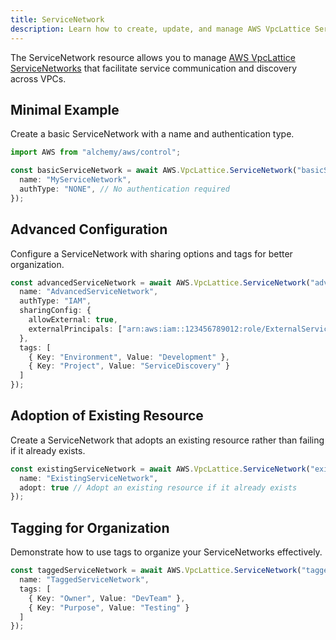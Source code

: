 ```yaml
---
title: ServiceNetwork
description: Learn how to create, update, and manage AWS VpcLattice ServiceNetworks using Alchemy Cloud Control.
---
```



The ServiceNetwork resource allows you to manage [AWS VpcLattice ServiceNetworks](https://docs.aws.amazon.com/vpclattice/latest/userguide/) that facilitate service communication and discovery across VPCs.

## Minimal Example

Create a basic ServiceNetwork with a name and authentication type.

```ts
import AWS from "alchemy/aws/control";

const basicServiceNetwork = await AWS.VpcLattice.ServiceNetwork("basicServiceNetwork", {
  name: "MyServiceNetwork",
  authType: "NONE", // No authentication required
});
```

## Advanced Configuration

Configure a ServiceNetwork with sharing options and tags for better organization.

```ts
const advancedServiceNetwork = await AWS.VpcLattice.ServiceNetwork("advancedServiceNetwork", {
  name: "AdvancedServiceNetwork",
  authType: "IAM",
  sharingConfig: {
    allowExternal: true,
    externalPrincipals: ["arn:aws:iam::123456789012:role/ExternalServiceRole"]
  },
  tags: [
    { Key: "Environment", Value: "Development" },
    { Key: "Project", Value: "ServiceDiscovery" }
  ]
});
```

## Adoption of Existing Resource

Create a ServiceNetwork that adopts an existing resource rather than failing if it already exists.

```ts
const existingServiceNetwork = await AWS.VpcLattice.ServiceNetwork("existingServiceNetwork", {
  name: "ExistingServiceNetwork",
  adopt: true // Adopt an existing resource if it already exists
});
```

## Tagging for Organization

Demonstrate how to use tags to organize your ServiceNetworks effectively.

```ts
const taggedServiceNetwork = await AWS.VpcLattice.ServiceNetwork("taggedServiceNetwork", {
  name: "TaggedServiceNetwork",
  tags: [
    { Key: "Owner", Value: "DevTeam" },
    { Key: "Purpose", Value: "Testing" }
  ]
});
```
